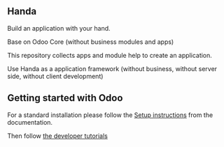 Handa
----

Build an application with your hand.

Base on Odoo Core (without business modules and apps)

This repository collects apps and module help to create an application.

Use Handa as a application framework (without business, without server side, without client development)


Getting started with Odoo
-------------------------
For a standard installation please follow the <a href="https://www.odoo.com/documentation/master/setup/install.html">Setup instructions</a>
from the documentation.

Then follow <a href="https://www.odoo.com/documentation/master/tutorials.html">the developer tutorials</a>
